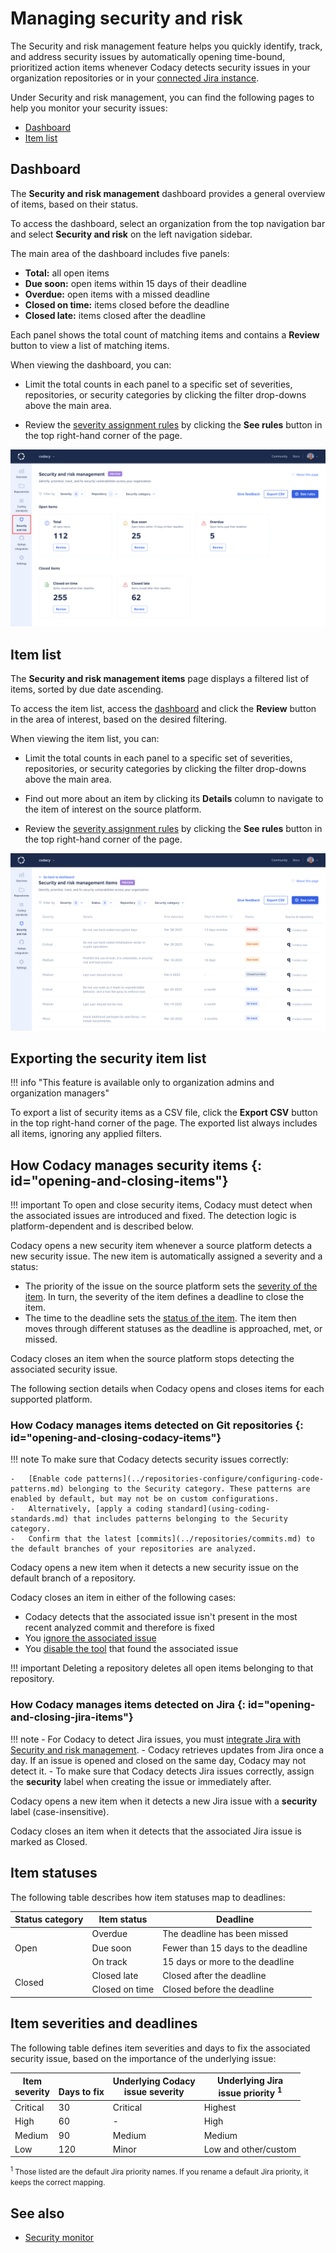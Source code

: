 # Managing security and risk

The Security and risk management feature helps you <span class="skip-vale">quickly</span> identify, track, and address security issues by automatically opening time-bound, prioritized action items whenever Codacy detects security issues in your organization repositories or in your [connected Jira instance](./integrations/jira-integration.md).

Under Security and risk management, you can find the following pages to help you monitor your security issues:

-   [Dashboard](#dashboard)
-   [Item list](#item-list)

## Dashboard

The **Security and risk management** dashboard provides a general overview of items, based on their status.

To access the dashboard, select an organization from the top navigation bar and select **Security and risk** on the left navigation sidebar.

The main area of the dashboard includes five panels:

-   **Total:** all open items
-   **Due soon:** open items within 15 days of their deadline
-   **Overdue:** open items with a missed deadline
-   **Closed on time:** items closed before the deadline
-   **Closed late:** items closed after the deadline

Each panel shows the total count of matching items and contains a **Review** button to view a list of matching items.

When viewing the dashboard, you can:

-   Limit the total counts in each panel to a specific set of severities, repositories, or security categories by clicking the filter drop-downs above the main area.

-   Review the [severity assignment rules](#item-severities-and-deadlines) by clicking the **See rules** button in the top right-hand corner of the page.

![Security and risk management dashboard](images/security-risk-management-dashboard.png)

## Item list

The **Security and risk management items** page displays a filtered list of items, sorted by due date ascending.

To access the item list, access the [dashboard](#dashboard) and click the **Review** button in the area of interest, based on the desired filtering.

When viewing the item list, you can:

-   Limit the total counts in each panel to a specific set of severities, repositories, or security categories by clicking the filter drop-downs above the main area.

-   Find out more about an item by clicking its **Details** column to navigate to the item of interest on the source platform.

-   Review the [severity assignment rules](#item-severities-and-deadlines) by clicking the **See rules** button in the top right-hand corner of the page.

![Security and risk management items](images/security-risk-management-item-list.png)

## Exporting the security item list

!!! info "This feature is available only to organization admins and organization managers"

To export a list of security items as a CSV file, click the **Export CSV** button in the top right-hand corner of the page. The exported list always includes all items, ignoring any applied filters.

## How Codacy manages security items {: id="opening-and-closing-items"}

!!! important
    To open and close security items, Codacy must detect when the associated issues are introduced and fixed. The detection logic is platform-dependent and is described below.

Codacy opens a new security item whenever a source platform detects a new security issue. The new item is automatically assigned a severity and a status:

-   The priority of the issue on the source platform sets the [severity of the item](#item-severities-and-deadlines). In turn, the severity of the item defines a deadline to close the item.
-   The time to the deadline sets the [status of the item](#item-statuses). The item then moves through different statuses as the deadline is approached, met, or missed.

Codacy closes an item when the source platform stops detecting the associated security issue.

The following section details when Codacy opens and closes items for each supported platform.

### How Codacy manages items detected on Git repositories {: id="opening-and-closing-codacy-items"}

!!! note
    To make sure that Codacy detects security issues correctly:

    -   [Enable code patterns](../repositories-configure/configuring-code-patterns.md) belonging to the Security category. These patterns are enabled by default, but may not be on custom configurations.
    -   Alternatively, [apply a coding standard](using-coding-standards.md) that includes patterns belonging to the Security category.
    -   Confirm that the latest [commits](../repositories/commits.md) to the default branches of your repositories are analyzed.

Codacy opens a new item when it detects a new security issue on the default branch of a repository.

Codacy closes an item in either of the following cases:

-   Codacy detects that the associated issue isn't present in the most recent analyzed commit and therefore is fixed
-   You [ignore the associated issue](../repositories/issues.md#ignoring-and-managing-issues)
-   You [disable the tool](../repositories-configure/configuring-code-patterns.md) that found the associated issue

!!! important
    Deleting a repository deletes all open items belonging to that repository.

### How Codacy manages items detected on Jira {: id="opening-and-closing-jira-items"}

!!! note
    -   For Codacy to detect Jira issues, you must [integrate Jira with Security and risk management](./integrations/jira-integration.md).
    -   Codacy retrieves updates from Jira once a day. If an issue is opened and closed on the same day, Codacy may not detect it.
    -   To make sure that Codacy detects Jira issues correctly, assign the **security** label when creating the issue or immediately after.

Codacy opens a new item when it detects a new Jira issue with a **security** label (case-insensitive).

Codacy closes an item when it detects that the associated Jira issue is marked as Closed.

## Item statuses

The following table describes how item statuses map to deadlines:

<table>
    <thead>
        <tr>
            <th>Status category</th>
            <th>Item status</th>
            <th>Deadline</th>
        </tr>
    </thead>
    <tbody>
        <tr>
            <td rowspan="3">Open</td>
            <td>Overdue</td>
            <td>The deadline has been missed</td>
        </tr>
        <tr>
            <td>Due soon</td>
            <td>Fewer than 15 days to the deadline</td>
        </tr>
        <tr>
            <td>On track</td>
            <td>15 days or more to the deadline</td>
        </tr>
        <tr>
            <td rowspan="2">Closed</td>
            <td>Closed late</td>
            <td>Closed after the deadline</td>
        </tr>
        <tr>
            <td>Closed on time</td>
            <td>Closed before the deadline</td>
        </tr>
    </tbody>
</table>

## Item severities and deadlines

The following table defines item severities and days to fix the associated security issue, based on the importance of the underlying issue:

| Item<br/>severity | <br/>Days to fix | Underlying Codacy<br/>issue severity | Underlying Jira<br/>issue priority <sup>1</sup> |
|-------------------|------------------|--------------------------------------|-------------------------------------------------|
| Critical          | 30               | Critical                             | Highest                                         |
| High              | 60               | -                                    | High                                            |
| Medium            | 90               | Medium                               | Medium                                          |
| Low               | 120              | Minor                                | Low and other/custom                            |

<small><sup>1</sup> Those listed are the default Jira priority names. If you rename a default Jira priority, it keeps the correct mapping.</small>

## See also

-   [Security monitor](../repositories/security-monitor.md)

